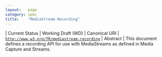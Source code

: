 ```yaml
---
layout:   page
category: spec
title:    "MediaStream Recording"
---
```


| Current Status | Working Draft (WD)
| Canonical URI | [`http://www.w3.org/TR/mediastream-recording`](http://www.w3.org/TR/mediastream-recording)
| Abstract | This document defines a recording API for use with MediaStreams as defined in Media Capture and Streams.